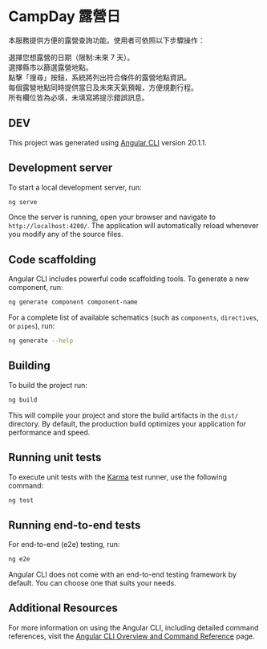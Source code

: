 # CampDay 露營日
本服務提供方便的露營查詢功能。使用者可依照以下步驟操作：  

選擇您想露營的日期（限制:未來 7 天）。   
選擇縣市以篩選露營地點。  
點擊「搜尋」按鈕，系統將列出符合條件的露營地點資訊。  
每個露營地點同時提供當日及未來天氣預報，方便規劃行程。  
所有欄位皆為必填，未填寫將提示錯誤訊息。  

## DEV
This project was generated using [Angular CLI](https://github.com/angular/angular-cli) version 20.1.1.

## Development server

To start a local development server, run:

```bash
ng serve
```

Once the server is running, open your browser and navigate to `http://localhost:4200/`. The application will automatically reload whenever you modify any of the source files.

## Code scaffolding

Angular CLI includes powerful code scaffolding tools. To generate a new component, run:

```bash
ng generate component component-name
```

For a complete list of available schematics (such as `components`, `directives`, or `pipes`), run:

```bash
ng generate --help
```

## Building

To build the project run:

```bash
ng build
```

This will compile your project and store the build artifacts in the `dist/` directory. By default, the production build optimizes your application for performance and speed.

## Running unit tests

To execute unit tests with the [Karma](https://karma-runner.github.io) test runner, use the following command:

```bash
ng test
```

## Running end-to-end tests

For end-to-end (e2e) testing, run:

```bash
ng e2e
```

Angular CLI does not come with an end-to-end testing framework by default. You can choose one that suits your needs.

## Additional Resources

For more information on using the Angular CLI, including detailed command references, visit the [Angular CLI Overview and Command Reference](https://angular.dev/tools/cli) page.
